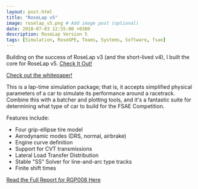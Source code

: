 ```yaml
---
layout: post.html
title: "RoseLap v5"
image: roselap_v5.png # Add image post (optional)
date: 2018-07-03 12:55:00 +0300
description: RoseLap Version 5
tags: [Simulation, RoseGPE, Teams, Systems, Software, fsae]
---
```


Building on the success of RoseLap v3 (and the short-lived v4), I built the core for RoseLap v5. [Check It Out!](https://github.com/RoseGPE/RoseLapWeb)

[Check out the whitepaper!](https://github.com/RoseGPE/RoseLapWeb/blob/master/py/RoseLapCore/model_docs.pdf)

This is a lap-time simulation package; that is, it accepts simplified physical parameters of a car to simulate its performance around a racetrack. Combine this with a batcher and plotting tools, and it's a fantastic suite for determining what type of car to build for the FSAE Competition.

Features include:
 - Four grip-ellipse tire model
 - Aerodynamic modes (DRS, normal, airbrake)
 - Engine curve definition
 - Support for CVT transmissions
 - Lateral Load Transfer Distribution
 - Stable "SS" Solver for line-and-arc type tracks
 - Finite shift times

[Read the Full Report for RGP008 Here](/assets/roselap008.pdf)